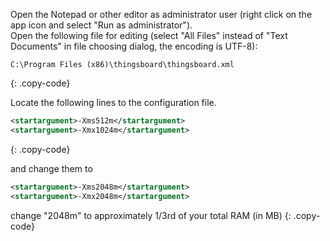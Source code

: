 Open the Notepad or other editor as administrator user (right click on the app icon and select "Run as administrator").  
Open the following file for editing (select "All Files" instead of "Text Documents" in file choosing dialog, the encoding is UTF-8):

```text 
C:\Program Files (x86)\thingsboard\thingsboard.xml
``` 
{: .copy-code}


Locate the following lines to the configuration file. 

```xml
<startargument>-Xms512m</startargument>
<startargument>-Xmx1024m</startargument>
```
{: .copy-code}

and change them to 

```xml
<startargument>-Xms2048m</startargument>
<startargument>-Xmx2048m</startargument>
```

change "2048m" to approximately 1/3rd of your total RAM (in MB)
{: .copy-code}